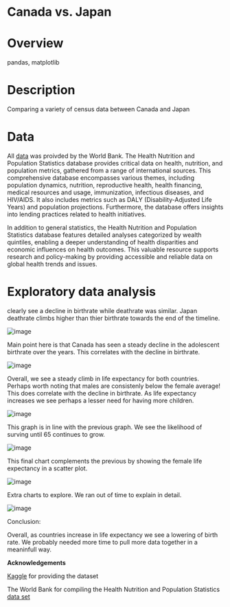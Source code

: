 
# Canada vs. Japan

# Overview 
pandas,
matplotlib

# Description

Comparing a variety of census data between Canada and Japan


# Data

All [data](https://www.kaggle.com/datasets/theworldbank/health-nutrition-and-population-statistics/data) was proivded by the World Bank. The Health Nutrition and Population Statistics database provides critical data on health, nutrition, and population metrics, gathered from a range of international sources. This comprehensive database encompasses various themes, including population dynamics, nutrition, reproductive health, health financing, medical resources and usage, immunization, infectious diseases, and HIV/AIDS. It also includes metrics such as DALY (Disability-Adjusted Life Years) and population projections. Furthermore, the database offers insights into lending practices related to health initiatives.
 
 In addition to general statistics, the Health Nutrition and Population Statistics database features detailed analyses categorized by wealth quintiles, enabling a deeper understanding of health disparities and economic influences on health outcomes. This valuable resource supports research and policy-making by providing accessible and reliable data on global health trends and issues.

# Exploratory data analysis

clearly see a decline in birthrate while deathrate was similar. Japan deathrate climbs higher than thier birthrate towards the end of the timeline.

![image](https://github.com/TolsonA/Group_3/assets/161650103/11024dad-019a-488e-acf5-ba3c1ca3fd3d)

Main point here is that Canada has seen a steady decline in the adolescent birthrate over the years. This correlates with the decline in birthrate.

![image](https://github.com/TolsonA/Group_3/assets/161650103/6bdfabbc-acce-4c74-a2d1-5aa80bb18861)

Overall, we see a steady climb in life expectancy for both countries. Perhaps worth noting that males are consistenly below the female average! This does correlate with the decline in birthrate. As life expectancy increases we see perhaps a lesser need for having more children. 

![image](https://github.com/TolsonA/Group_3/assets/161650103/99772556-7287-42dd-8041-1f7e16acb43a)

This graph is in line with the previous graph. We see the likelihood of surving until 65 continues to grow. 

![image](https://github.com/TolsonA/Group_3/assets/161650103/831730a0-6caf-4de3-8c99-7853b8106df9)

This final chart complements the previous by showing the female life expectancy in a scatter plot. 

![image](https://github.com/TolsonA/Group_3/assets/161650103/74e56632-146f-4f20-bdd1-3feb7339094e)

Extra charts to explore. We ran out of time to explain in detail. 

![image](https://github.com/TolsonA/Group_3/assets/170005959/3d5a1dac-befd-43b1-a345-873e8af1f7c8)


Conclusion:

Overall, as countries increase in life expectancy we see a lowering of birth rate. 
We probably needed more time to pull more data together in a meaninfull way. 

**Acknowledgements**

[Kaggle](https://www.kaggle.com) for providing the dataset

The World Bank for compiling the Health Nutrition and Population Statistics [data set](https://www.kaggle.com/datasets/theworldbank/health-nutrition-and-population-statistics/data)






